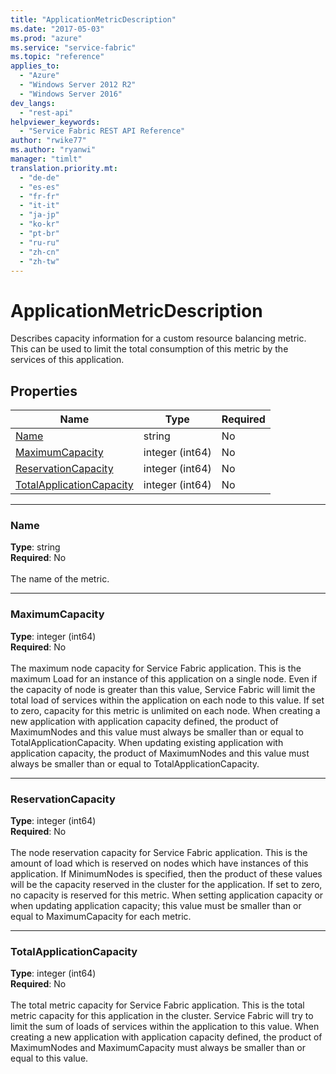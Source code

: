 ```yaml
---
title: "ApplicationMetricDescription"
ms.date: "2017-05-03"
ms.prod: "azure"
ms.service: "service-fabric"
ms.topic: "reference"
applies_to: 
  - "Azure"
  - "Windows Server 2012 R2"
  - "Windows Server 2016"
dev_langs: 
  - "rest-api"
helpviewer_keywords: 
  - "Service Fabric REST API Reference"
author: "rwike77"
ms.author: "ryanwi"
manager: "timlt"
translation.priority.mt: 
  - "de-de"
  - "es-es"
  - "fr-fr"
  - "it-it"
  - "ja-jp"
  - "ko-kr"
  - "pt-br"
  - "ru-ru"
  - "zh-cn"
  - "zh-tw"
---
```

# ApplicationMetricDescription

Describes capacity information for a custom resource balancing metric. This can be used to limit the total consumption of this metric by the services of this application.


## Properties
| Name | Type | Required |
| --- | --- | --- |
| [Name](#name) | string | No |
| [MaximumCapacity](#maximumcapacity) | integer (int64) | No |
| [ReservationCapacity](#reservationcapacity) | integer (int64) | No |
| [TotalApplicationCapacity](#totalapplicationcapacity) | integer (int64) | No |

____
### Name
__Type__: string <br/>
__Required__: No<br/>
<br/>
The name of the metric.

____
### MaximumCapacity
__Type__: integer (int64) <br/>
__Required__: No<br/>
<br/>
The maximum node capacity for Service Fabric application. 
This is the maximum Load for an instance of this application on a single node. Even if the capacity of node is greater than this value, Service Fabric will limit the total load of services within the application on each node to this value. 
If set to zero, capacity for this metric is unlimited on each node. 
When creating a new application with application capacity defined, the product of MaximumNodes and this value must always be smaller than or equal to TotalApplicationCapacity. 
When updating existing application with application capacity, the product of MaximumNodes and this value must always be smaller than or equal to TotalApplicationCapacity.


____
### ReservationCapacity
__Type__: integer (int64) <br/>
__Required__: No<br/>
<br/>
The node reservation capacity for Service Fabric application. 
This is the amount of load which is reserved on nodes which have instances of this application. 
If MinimumNodes is specified, then the product of these values will be the capacity reserved in the cluster for the application. 
If set to zero, no capacity is reserved for this metric. 
When setting application capacity or when updating application capacity; this value must be smaller than or equal to MaximumCapacity for each metric. 


____
### TotalApplicationCapacity
__Type__: integer (int64) <br/>
__Required__: No<br/>
<br/>
The total metric capacity for Service Fabric application. 
This is the total metric capacity for this application in the cluster. Service Fabric will try to limit the sum of loads of services within the application to this value. 
When creating a new application with application capacity defined, the product of MaximumNodes and MaximumCapacity must always be smaller than or equal to this value. 

